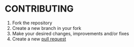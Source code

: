 # CONTRIBUTING

1. Fork the repository
2. Create a new branch in your fork
3. Make your desired changes, improvements and/or fixes
4. Create a new [pull request](../../pulls)
